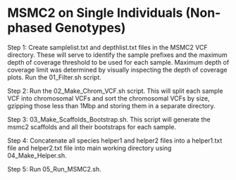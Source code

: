 # MSMC2 on Single Individuals (Non-phased Genotypes)

Step 1: Create samplelist.txt and depthlist.txt files in the MSMC2 VCF directory. These will serve to identify the 
sample prefixes and the maximum depth of coverage threshold to be used for each sample. Maximum depth of coverage 
limit was determined by visually inspecting the depth of coverage plots. Run the 01_Filter.sh script. 

Step 2: Run the 02_Make_Chrom_VCF.sh script. This will split each sample VCF into chromosomal VCFs and sort the 
chromosomal VCFs by size, gzipping those less than 1Mbp and storing them in a separate directory. 

Step 3: 03_Make_Scaffolds_Bootstrap.sh. This script will generate the msmc2 scaffolds and all their bootstraps for each sample.

Step 4: Concatenate all species helper1 and helper2 files into a helper1.txt file and helper2.txt file into main working directory using 04_Make_Helper.sh. 

Step 5: Run 05_Run_MSMC2.sh. 


